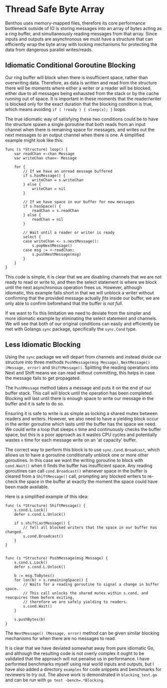 Thread Safe Byte Array
======================

Benthos uses memory-mapped files, therefore its core performance bottleneck outside of IO is storing messages into an array of bytes acting as a ring buffer, and simultaneously reading messages from that array. Since inputs and outputs are asynchronous we must have a structure that can efficiently wrap the byte array with locking mechanisms for protecting the data from dangerous parallel writes/reads.

## Idiomatic Conditional Goroutine Blocking

Our ring buffer will block when there is insufficient space, rather than overwriting data. Therefore, as data is written and read from the structure there will be moments where either a writer or a reader will be blocked, either due to all messages being exhausted from the stack or by the cache running out of space. It is important in these moments that the reader/writer is blocked only for the exact duration that the blocking condition is true, which means avoiding `if ( !ready ) { sleep(x); }` loops.

The true idiomatic way of satisfying these two conditions could be to have the structure spawn a single goroutine that both reads from an input channel when there is remaining space for messages, and writes out the next messages to an output channel when there is one. A simplified example might look like this:

```golang
func (s *Structure) loop() {
	var readChan <-chan Message
	var writeChan chan<- Message

	for {
		// If we have an unread message buffered
		if s.hasMessage() {
			writeChan = s.writeChan
		} else {
			writeChan = nil
		}

		// If we have space in our buffer for new messages
		if s.hasSpace() {
			readChan = s.readChan
		} else {
			readChan = nil
		}

		// Wait until a reader or writer is ready
		select {
		case writeChan <- s.nextMessage():
			s.popNextMessage()
		case msg := <-readChan:
			s.pushNextMessage(msg)
		}
	}
}
```

This code is simple, it is clear that we are disabling channels that we are not ready to read or write to, and then the select statement is where we block until the next asynchronous operation frees us. However, although idiomatic, this example falls short in that we will unblock a writer without confirming that the provided message actually _fits_ inside our buffer, we are only able to confirm beforehand that the buffer _is not full_.

If we want to fix this limitation we need to deviate from the simpler and more idiomatic example by eliminating the select statement and channels. We will see that both of our original conditions can easily and efficiently be met with Golangs `sync` package, specifically the `sync.Cond` type.

## Less Idiomatic Blocking

Using the `sync` package we will depart from channels and instead divide our structure into three methods `PushMessage(msg Message)`, `NextMessage() (Message, error)` and `ShiftMessage()`. Splitting the reading operations into Next and Shift means we can read without committing, this helps in case the message fails to get propagated.

The `PushMessage` method takes a message and puts it on the end of our buffer stack. This call will block until the operation has been completed. Blocking will last until there is enough space to write our message in the buffer and it is safe to do so.

Ensuring it is safe to write is as simple as locking a shared mutex between readers and writers. However, we also need to have a yielding block occur in the writer goroutine which lasts until the buffer has the space we need. We could write a loop that sleeps `n` time and continuously checks the buffer space, but this is a poor approach as it wastes CPU cycles and potentially wastes `n` time for each message write on an 'at capacity' buffer.

The correct way to perform this block is to use `sync.Cond.Broadcast`, which allows us to have a goroutine conditionally unblock one or more other goroutines. In this case we want the writing goroutine to block with `cond.Wait()` when it finds the buffer has insufficient space. Any reading goroutines can call `cond.Broadcast()` whenever space in the buffer is cleared from a `ShiftMessage()` call, prompting any blocked writers to re-check the space in the buffer at exactly the moment the space could have been made available.

Here is a simplified example of this idea:

```golang
func (s *Structure) ShiftMessage() {
	s.cond.L.Lock()
	defer s.cond.L.Unlock()

	if s.shiftLastMessage() {
		// Tell all blocked writers that the space in our buffer has changed.
		s.cond.Broadcast()
	}
}


func (s *Structure) PushMessage(msg Message) {
	s.cond.L.Lock()
	defer s.cond.L.Unlock()

	b := msg.ToBytes()
	for len(b) > s.remainingSpace() {
		// Waits for a reading goroutine to signal a change in buffer space.
		// This call unlocks the shared mutex within s.cond, and reacquires them before exiting,
		// therefore we are safely yielding to readers.
		s.cond.Wait()
	}

	s.pushBytes(b)
}
```

The `NextMessage() (Message, error)` method can be given similar blocking mechanisms for when there are no messages to read.

It is clear that we have deviated somewhat away from pure idiomatic Go, and although the resulting code is not overly complex it ought to be validated that the approach will not penalise us in performance. I have performed benchmarks myself using real world inputs and outputs, but I have also added a directory `examples` for code snippets and benchmarks for reviewers to try out. The above work is demonstrated in `blocking_test.go` and can be run with `go test -bench=.*Blocking`.
